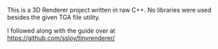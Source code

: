 This is a 3D Renderer project written in raw C++. No libraries were used besides the given TGA file utility.

I followed along with the guide over at https://github.com/ssloy/tinyrenderer/

